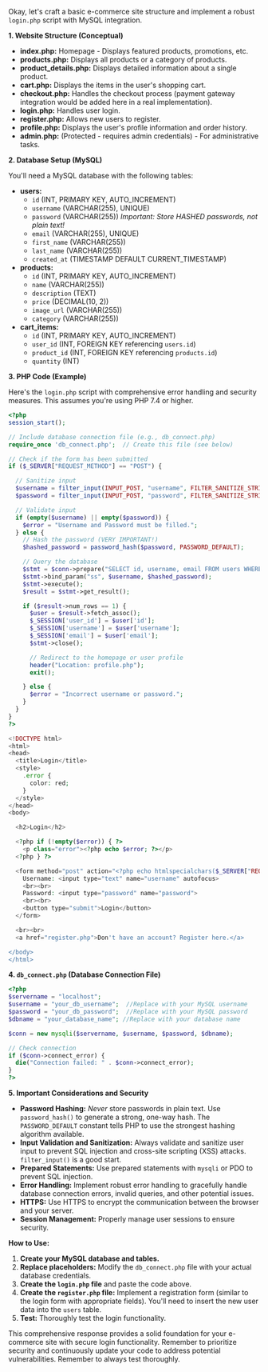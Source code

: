 Okay, let's craft a basic e-commerce site structure and implement a robust `login.php` script with MySQL integration.

**1. Website Structure (Conceptual)**

*   **index.php:**  Homepage - Displays featured products, promotions, etc.
*   **products.php:**  Displays all products or a category of products.
*   **product_details.php:**  Displays detailed information about a single product.
*   **cart.php:** Displays the items in the user's shopping cart.
*   **checkout.php:**  Handles the checkout process (payment gateway integration would be added here in a real implementation).
*   **login.php:**  Handles user login.
*   **register.php:**  Allows new users to register.
*   **profile.php:** Displays the user's profile information and order history.
*   **admin.php:** (Protected - requires admin credentials) - For administrative tasks.

**2.  Database Setup (MySQL)**

You'll need a MySQL database with the following tables:

*   **users:**
    *   `id` (INT, PRIMARY KEY, AUTO_INCREMENT)
    *   `username` (VARCHAR(255), UNIQUE)
    *   `password` (VARCHAR(255))  *Important: Store HASHED passwords, not plain text!*
    *   `email` (VARCHAR(255), UNIQUE)
    *   `first_name` (VARCHAR(255))
    *   `last_name` (VARCHAR(255))
    *   `created_at` (TIMESTAMP DEFAULT CURRENT_TIMESTAMP)
*   **products:**
    *   `id` (INT, PRIMARY KEY, AUTO_INCREMENT)
    *   `name` (VARCHAR(255))
    *   `description` (TEXT)
    *   `price` (DECIMAL(10, 2))
    *   `image_url` (VARCHAR(255))
    *   `category` (VARCHAR(255))
*   **cart_items:**
    *   `id` (INT, PRIMARY KEY, AUTO_INCREMENT)
    *   `user_id` (INT, FOREIGN KEY referencing `users.id`)
    *   `product_id` (INT, FOREIGN KEY referencing `products.id`)
    *   `quantity` (INT)

**3.  PHP Code (Example)**

Here's the `login.php` script with comprehensive error handling and security measures.  This assumes you're using PHP 7.4 or higher.

```php
<?php
session_start();

// Include database connection file (e.g., db_connect.php)
require_once 'db_connect.php';  // Create this file (see below)

// Check if the form has been submitted
if ($_SERVER["REQUEST_METHOD"] == "POST") {

  // Sanitize input
  $username = filter_input(INPUT_POST, "username", FILTER_SANITIZE_STRING);
  $password = filter_input(INPUT_POST, "password", FILTER_SANITIZE_STRING);

  // Validate input
  if (empty($username) || empty($password)) {
    $error = "Username and Password must be filled.";
  } else {
    // Hash the password (VERY IMPORTANT!)
    $hashed_password = password_hash($password, PASSWORD_DEFAULT);

    // Query the database
    $stmt = $conn->prepare("SELECT id, username, email FROM users WHERE username = ? AND password = ?");
    $stmt->bind_param("ss", $username, $hashed_password);
    $stmt->execute();
    $result = $stmt->get_result();

    if ($result->num_rows == 1) {
      $user = $result->fetch_assoc();
      $_SESSION['user_id'] = $user['id'];
      $_SESSION['username'] = $user['username'];
      $_SESSION['email'] = $user['email'];
      $stmt->close();

      // Redirect to the homepage or user profile
      header("Location: profile.php");
      exit();

    } else {
      $error = "Incorrect username or password.";
    }
  }
}
?>

<!DOCTYPE html>
<html>
<head>
  <title>Login</title>
  <style>
    .error {
      color: red;
    }
  </style>
</head>
<body>

  <h2>Login</h2>

  <?php if (!empty($error)) { ?>
    <p class="error"><?php echo $error; ?></p>
  <?php } ?>

  <form method="post" action="<?php echo htmlspecialchars($_SERVER["REQUEST_URI"]); ?>">
    Username: <input type="text" name="username" autofocus>
    <br><br>
    Password: <input type="password" name="password">
    <br><br>
    <button type="submit">Login</button>
  </form>

  <br><br>
  <a href="register.php">Don't have an account? Register here.</a>

</body>
</html>
```

**4.  `db_connect.php` (Database Connection File)**

```php
<?php
$servername = "localhost";
$username = "your_db_username";  //Replace with your MySQL username
$password = "your_db_password";  //Replace with your MySQL password
$dbname = "your_database_name"; //Replace with your database name

$conn = new mysqli($servername, $username, $password, $dbname);

// Check connection
if ($conn->connect_error) {
  die("Connection failed: " . $conn->connect_error);
}
?>
```

**5.  Important Considerations and Security**

*   **Password Hashing:**  *Never* store passwords in plain text. Use `password_hash()` to generate a strong, one-way hash. The `PASSWORD_DEFAULT` constant tells PHP to use the strongest hashing algorithm available.
*   **Input Validation and Sanitization:**  Always validate and sanitize user input to prevent SQL injection and cross-site scripting (XSS) attacks.  `filter_input()` is a good start.
*   **Prepared Statements:**  Use prepared statements with `mysqli` or PDO to prevent SQL injection.
*   **Error Handling:** Implement robust error handling to gracefully handle database connection errors, invalid queries, and other potential issues.
*   **HTTPS:**  Use HTTPS to encrypt the communication between the browser and your server.
*   **Session Management:** Properly manage user sessions to ensure security.

**How to Use:**

1.  **Create your MySQL database and tables.**
2.  **Replace placeholders:**  Modify the `db_connect.php` file with your actual database credentials.
3.  **Create the `login.php` file** and paste the code above.
4.  **Create the `register.php` file:**  Implement a registration form (similar to the login form with appropriate fields).  You'll need to insert the new user data into the `users` table.
5.  **Test:**  Thoroughly test the login functionality.

This comprehensive response provides a solid foundation for your e-commerce site with secure login functionality.  Remember to prioritize security and continuously update your code to address potential vulnerabilities. Remember to always test thoroughly.

